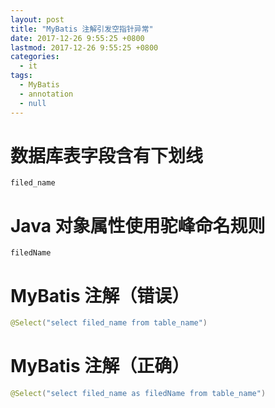 ```yaml
---
layout: post
title: "MyBatis 注解引发空指针异常"
date: 2017-12-26 9:55:25 +0800
lastmod: 2017-12-26 9:55:25 +0800
categories:
  - it
tags:
  - MyBatis
  - annotation
  - null
---
```


# 数据库表字段含有下划线
```
filed_name
```

# Java 对象属性使用驼峰命名规则
```
filedName
```

# MyBatis 注解（错误）
```java
@Select("select filed_name from table_name")
```

# MyBatis 注解（正确）
```java
@Select("select filed_name as filedName from table_name")
```
